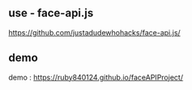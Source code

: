 ## use - face-api.js
https://github.com/justadudewhohacks/face-api.js/

## demo
demo : https://ruby840124.github.io/faceAPIProject/


